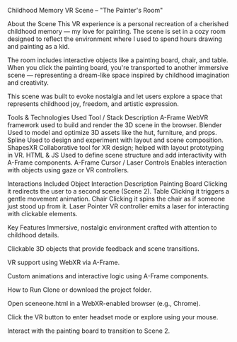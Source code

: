 Childhood Memory VR Scene – "The Painter's Room"

About the Scene
This VR experience is a personal recreation of a cherished childhood memory — my love for painting. The scene is set in a cozy room designed to reflect the environment where I used to spend hours drawing and painting as a kid.

The room includes interactive objects like a painting board, chair, and table. When you click the painting board, you're transported to another immersive scene — representing a dream-like space inspired by childhood imagination and creativity.

This scene was built to evoke nostalgia and let users explore a space that represents childhood joy, freedom, and artistic expression.

Tools & Technologies Used
Tool / Stack Description
A-Frame WebVR framework used to build and render the 3D scene in the browser.
Blender Used to model and optimize 3D assets like the hut, furniture, and props.
Spline Used to design and experiment with layout and scene composition.
ShapesXR Collaborative tool for XR design; helped with layout prototyping in VR.
HTML & JS Used to define scene structure and add interactivity with A-Frame components.
A-Frame Cursor / Laser Controls Enables interaction with objects using gaze or VR controllers.

Interactions Included
Object Interaction Description
Painting Board Clicking it redirects the user to a second scene (Scene 2).
Table Clicking it triggers a gentle movement animation.
Chair Clicking it spins the chair as if someone just stood up from it.
Laser Pointer VR controller emits a laser for interacting with clickable elements.

Key Features
Immersive, nostalgic environment crafted with attention to childhood details.

Clickable 3D objects that provide feedback and scene transitions.

VR support using WebXR via A-Frame.

Custom animations and interactive logic using A-Frame components.

How to Run
Clone or download the project folder.

Open sceneone.html in a WebXR-enabled browser (e.g., Chrome).

Click the VR button to enter headset mode or explore using your mouse.

Interact with the painting board to transition to Scene 2.
